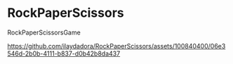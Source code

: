 # RockPaperScissors
 RockPaperScissorsGame

https://github.com/ilaydadora/RockPaperScissors/assets/100840400/06e3546d-2b0b-4111-b837-d0b42b8da437

